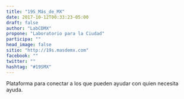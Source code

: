 ```yaml
---
title: "19S_Más_de_MX"
date: 2017-10-12T00:33:23-05:00
draft: false
author: "LabCDMX"
propone: "Laboratorio para la Ciudad"
participa: ""
head_image: false
sitio: "http://19s.masdemx.com"
facebook: ""
twitter: ""
hashtag: "#19SMX"
---
```


Plataforma para conectar a los que pueden ayudar con quien necesita ayuda.
